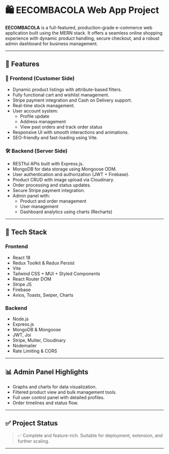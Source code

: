 # 🛍️ EECOMBACOLA Web App Project

**EECOMBACOLA** is a full-featured, production-grade e-commerce web application built using the MERN stack. It offers a seamless online shopping experience with dynamic product handling, secure checkout, and a robust admin dashboard for business management.

---

## 🚀 Features

### 🛒 Frontend (Customer Side)

- Dynamic product listings with attribute-based filters.
- Fully functional cart and wishlist management.
- Stripe payment integration and Cash on Delivery support.
- Real-time stock management.
- User account system:
  - Profile update
  - Address management
  - View past orders and track order status
- Responsive UI with smooth interactions and animations.
- SEO-friendly and fast-loading using Vite.

### 🛠️ Backend (Server Side)

- RESTful APIs built with Express.js.
- MongoDB for data storage using Mongoose ODM.
- User authentication and authorization (JWT + Firebase).
- Product CRUD with image upload via Cloudinary.
- Order processing and status updates.
- Secure Stripe payment integration.
- Admin panel with:
  - Product and order management
  - User management
  - Dashboard analytics using charts (Recharts)

---

## 🧰 Tech Stack

### Frontend
- React 18
- Redux Toolkit & Redux Persist
- Vite
- Tailwind CSS + MUI + Styled Components
- React Router DOM
- Stripe JS
- Firebase
- Axios, Toasts, Swiper, Charts

### Backend
- Node.js
- Express.js
- MongoDB & Mongoose
- JWT, Joi
- Stripe, Multer, Cloudinary
- Nodemailer
- Rate Limiting & CORS

---

## 📊 Admin Panel Highlights

- Graphs and charts for data visualization.
- Filtered product view and bulk management tools.
- Full user control panel with detailed profiles.
- Order timelines and status flow.

---

## ✅ Project Status

> ✅ Complete and feature-rich. Suitable for deployment, extension, and further scaling.

---


